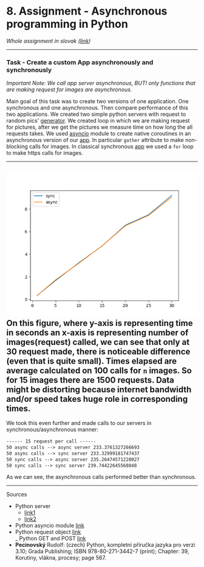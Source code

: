# 8. Assignment - Asynchronous programming in Python

_Whole assignment in slovak ([link](https://uim.fei.stuba.sk/i-ppds/8-cvicenie-asynchronne-programovanie/))_

---
### Task - Create a custom App asynchronously and synchronously
_Important Note: We call app server asynchronous, BUT! only functions that are making request for images are asynchronous._

Main goal of this task was to create two versions of one application.
One synchronous and one asynchronous. Then compare performance of this two 
applications. We created two simple python servers with request to random pics'
[generator]('https://picsum.photos/200/300'). We created loop in which we are making 
request for pictures, after we get the pictures we measure time on how long the all requests takes.
We used [asyncio](https://docs.python.org/3/library/asyncio.html) module to create native coroutines in an asynchronous 
version of our [app](appAsync.py). In particular `gather` attribute to make non-blocking calls for images.
In classical synchronous [app](appSync.py) we used a `for` loop to make https calls for images.


---
![fig1](Figure_1.png)
On this figure, where y-axis is representing time in seconds an x-axis is representing number of images(request) called,
we can see that only at 30 request made, there is noticeable difference (even that is quite small). Times elapsed are average calculated on 100 calls for `n` images. 
So for 15 images there are 1500 requests. Data might be distorting because internet bandwidth and/or speed takes huge role in corresponding times.
---
We took this even further and made calls to our servers in synchronous/asynchronous manner:
```
------ 15 request per call ------
50 async calls --> async server 233.3761327266693
50 async calls --> sync server 233.32999181747437
50 sync calls --> async server 235.26474571228027
50 sync calls --> sync server 239.74422645568848
```
As we can see, the asynchronous calls performed better than synchronous.

---
Sources
    
- Python server 
    - [link1](https://pythonbasics.org/webserver/)
    - [link2](https://docs.python.org/3/library/http.server.html)
- Python asyncio module [link](https://docs.python.org/3/library/asyncio.html)
- Python request object [link](https://www.w3schools.com/python/ref_requests_response.asp)  
_ Python GET and POST [link](https://www.geeksforgeeks.org/get-post-requests-using-python/)  
- **Pecinovský** Rudolf: (czech) Python, kompletní příručka jazyka pro verzi 3.10;
                              Grada Publishing; ISBN 978-80-271-3442-7 (print); Chapter: 39, Korutiny, vlákna, procesy; page 567.    
